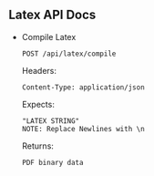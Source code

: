 Latex API Docs
----------------

- Compile Latex
    ```
    POST /api/latex/compile
    ```

	Headers:
    ```
	Content-Type: application/json
    ```

    Expects:
    ```
	"LATEX STRING"
	NOTE: Replace Newlines with \n
    ```

	Returns:
	```
	PDF binary data	
	```
